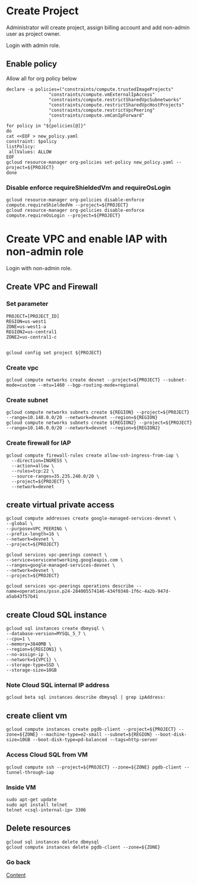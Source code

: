 
# Create Project
Administrator will create project, assign billing account and add non-admin user as project owner.

Login with admin role.

## Enable policy
Allow all for org policy below
```
declare -a policies=("constraints/compute.trustedImageProjects" 
                "constraints/compute.vmExternalIpAccess"
                "constraints/compute.restrictSharedVpcSubnetworks"
                "constraints/compute.restrictSharedVpcHostProjects"
                "constraints/compute.restrictVpcPeering"
                "constraints/compute.vmCanIpForward"
                )
for policy in "${policies[@]}"
do
cat <<EOF > new_policy.yaml
constraint: $policy
listPolicy:
 allValues: ALLOW
EOF
gcloud resource-manager org-policies set-policy new_policy.yaml --project=${PROJECT}
done
```
### Disable enforce requireShieldedVm and requireOsLogin
```
gcloud resource-manager org-policies disable-enforce compute.requireShieldedVm --project=${PROJECT}
gcloud resource-manager org-policies disable-enforce compute.requireOsLogin --project=${PROJECT}
```

# Create VPC and enable IAP with non-admin role
Login with non-admin role.

## Create VPC and Firewall
### Set parameter
```
PROJECT=[PROJECT_ID]
REGION=us-west1
ZONE=us-west1-a
REGION2=us-central1
ZONE2=us-central1-c


gcloud config set project ${PROJECT}
```
### Create vpc
```
gcloud compute networks create devnet --project=${PROJECT} --subnet-mode=custom --mtu=1460 --bgp-routing-mode=regional
```
### Create subnet
```
gcloud compute networks subnets create ${REGION} --project=${PROJECT} --range=10.148.0.0/20 --network=devnet --region=${REGION}
gcloud compute networks subnets create ${REGION2} --project=${PROJECT} --range=10.146.0.0/20 --network=devnet --region=${REGION2}
```

### Create firewall for IAP
```
gcloud compute firewall-rules create allow-ssh-ingress-from-iap \
  --direction=INGRESS \
  --action=allow \
  --rules=tcp:22 \
  --source-ranges=35.235.240.0/20 \
  --project=${PROJECT} \
  --network=devnet
```

## create virtual private access
```
gcloud compute addresses create google-managed-services-devnet \
--global \
--purpose=VPC_PEERING \
--prefix-length=16 \
--network=devnet \
--project=${PROJECT}

gcloud services vpc-peerings connect \
--service=servicenetworking.googleapis.com \
--ranges=google-managed-services-devnet \
--network=devnet \
--project=${PROJECT}

gcloud services vpc-peerings operations describe --name=operations/pssn.p24-284005574146-434f0348-1f6c-4a2b-947d-a5ab43f57b41
```

## create Cloud SQL instance 
```
gcloud sql instances create dbmysql \
--database-version=MYSQL_5_7 \
--cpu=1 \
--memory=3840MB \
--region=${REGION1} \
--no-assign-ip \
--network=${VPC1} \
--storage-type=SSD \
--storage-size=10GB
```

### Note Cloud SQL internal IP address
```
gcloud beta sql instances describe dbmysql | grep ipAddress:
```

## create client vm 
```
gcloud compute instances create pgdb-client --project=${PROJECT} --zone=${ZONE} --machine-type=e2-small --subnet=${REGION} --boot-disk-size=10GB --boot-disk-type=pd-balanced --tags=http-server
```

### Access Cloud SQL from VM
```
gcloud compute ssh --project=${PROJECT} --zone=${ZONE} pgdb-client --tunnel-through-iap
```
###  Inside VM
```
sudo apt-get update
sudo apt install telnet
telnet <csql-internal-ip> 3306
```
## Delete resources
```
gcloud sql instances delete dbmysql
gcloud compute instances delete pgdb-client --zone=${ZONE}
```


### Go back
[Content](https://github.com/adithaha/temp/blob/main/csql/readme.md)

